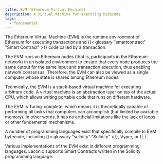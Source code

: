 ```yaml
---
title: EVM (Ethereum Virtual Machine)
description: A virtual machine for executing bytecode
tags:
  - fundamental
---
```


The Ethereum Virtual Machine (EVM) is the runtime environment of Ethereum for executing transactions and {{< glossary "smartcontract" "Smart Contract" >}} code called by a transaction. 

The EVM runs on Ethereum nodes (that is, participants in the Ethereum network) in an isolated environment to ensure that every node produces the same output for the same input and transaction execution, thus enabling network consensus. Therefore, the EVM can also be viewed as a single computer whose state is shared among Ethereum nodes.

Technically, the EVM is a stack-based virtual machine for executing arbitrary code. A virtual machine is an abstraction layer on top of the actual CPU, which allows writing portable code that runs on different hardware.

The EVM is Turing-complete, which means it is theoretically capable of performing all tasks that computers can accomplish (but limited by available memory). In other words, it has no artificial limitations like the lack of loops or other fundamental mechanisms.

A number of programming languages exist that specifically compile to EVM bytecode, including {{< glossary "solidity" "Solidity" >}}, Vyper, or LLL. 

Various implementations of the EVM exist in different programming languages. Laconic supports Smart Contracts written in the Solidity programming language.
